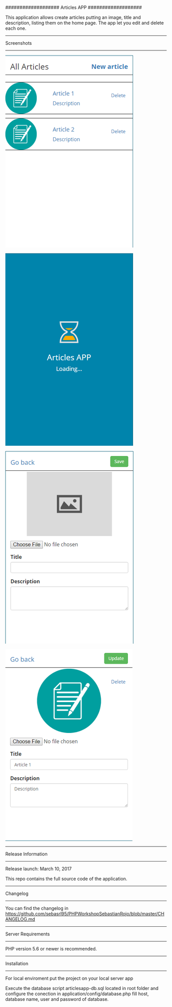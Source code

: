 ###################
Articles APP
###################

This application allows create articles putting an image, title and description, listing them on the home page. The app let you edit and delete each one.

**************************
Screenshots
**************************

![Home page](https://github.com/sebasrl95/PHPWorkshopSebastianRojo/blob/master/screenshots/homepage.png)

![Splash](https://github.com/sebasrl95/PHPWorkshopSebastianRojo/blob/master/screenshots/splash.png)

![New article](https://github.com/sebasrl95/PHPWorkshopSebastianRojo/blob/master/screenshots/newarticle.png)

![Edit article](https://github.com/sebasrl95/PHPWorkshopSebastianRojo/blob/master/screenshots/editarticle.png)

**************************
Release Information
**************************
Release launch: March 10, 2017

This repo contains the full source code of the application.

**************************
Changelog
**************************

You can find the changelog in
<https://github.com/sebasrl95/PHPWorkshopSebastianRojo/blob/master/CHANGELOG.md>

*******************
Server Requirements
*******************

PHP version 5.6 or newer is recommended.

************
Installation
************

For local enviroment put the project on your local server app

Execute the database script articlesapp-db.sql located in root folder and configure the conection in application/config/database.php fill host, database name, user and password of database.
